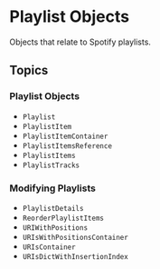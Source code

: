 # Playlist Objects

Objects that relate to Spotify playlists.

## Topics

### Playlist Objects

- ``Playlist``
- ``PlaylistItem``
- ``PlaylistItemContainer``
- ``PlaylistItemsReference``
- ``PlaylistItems``
- ``PlaylistTracks``

### Modifying Playlists

- ``PlaylistDetails``
- ``ReorderPlaylistItems``
- ``URIWithPositions``
- ``URIsWithPositionsContainer``
- ``URIsContainer``
- ``URIsDictWithInsertionIndex``
